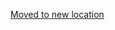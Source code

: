 [Moved to new location](https://github.com/DataTalksClub/machine-learning-zoomcamp/blob/master/07-bentoml-production/04-validation.md)